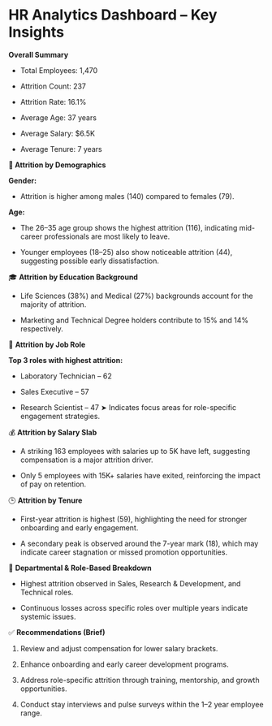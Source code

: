 # HR Analytics Dashboard – Key Insights

**Overall Summary**

* Total Employees: 1,470

* Attrition Count: 237

* Attrition Rate: 16.1%

* Average Age: 37 years

* Average Salary: $6.5K

* Average Tenure: 7 years

**👤 Attrition by Demographics**

**Gender:**

* Attrition is higher among males (140) compared to females (79).

**Age:**

* The 26–35 age group shows the highest attrition (116), indicating mid-career professionals are most likely to leave.

* Younger employees (18–25) also show noticeable attrition (44), suggesting possible early dissatisfaction.

🎓 **Attrition by Education Background**

* Life Sciences (38%) and Medical (27%) backgrounds account for the majority of attrition.

* Marketing and Technical Degree holders contribute to 15% and 14% respectively.

💼 **Attrition by Job Role**

**Top 3 roles with highest attrition:**

* Laboratory Technician – 62

* Sales Executive – 57

* Research Scientist – 47
➤ Indicates focus areas for role-specific engagement strategies.

💰 **Attrition by Salary Slab**

* A striking 163 employees with salaries up to 5K have left, suggesting compensation is a major attrition driver.

* Only 5 employees with 15K+ salaries have exited, reinforcing the impact of pay on retention.

🕒 **Attrition by Tenure**

* First-year attrition is highest (59), highlighting the need for stronger onboarding and early engagement.

* A secondary peak is observed around the 7-year mark (18), which may indicate career stagnation or missed promotion opportunities.

🏢 **Departmental & Role-Based Breakdown**

* Highest attrition observed in Sales, Research & Development, and Technical roles.

* Continuous losses across specific roles over multiple years indicate systemic issues.

✅ **Recommendations (Brief)**

1. Review and adjust compensation for lower salary brackets.

2. Enhance onboarding and early career development programs.

3. Address role-specific attrition through training, mentorship, and growth opportunities.

4. Conduct stay interviews and pulse surveys within the 1–2 year employee range.

